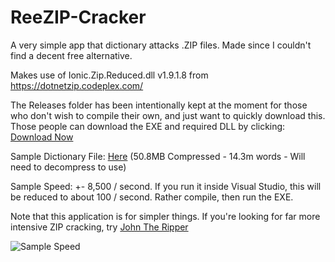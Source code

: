 # ReeZIP-Cracker

A very simple app that dictionary attacks .ZIP files. Made since I couldn't find a decent free alternative.

Makes use of Ionic.Zip.Reduced.dll v1.9.1.8 from https://dotnetzip.codeplex.com/

The Releases folder has been intentionally kept at the moment for those who don't wish to compile their own, and just want to quickly download this. Those people can download the EXE and required DLL by clicking: [Download Now](https://github.com/Reelix/ReeZIP-Cracker/raw/master/ReeZIP%20Cracker/bin/Release/ReeZIP%20Cracker.zip)

Sample Dictionary File: [Here](https://github.com/praetorian-inc/Hob0Rules/raw/master/wordlists/rockyou.txt.gz) (50.8MB Compressed - 14.3m words - Will need to decompress to use)

Sample Speed: +- 8,500 / second. If you run it inside Visual Studio, this will be reduced to about 100 / second. Rather compile, then run the EXE.

Note that this application is for simpler things. If you're looking for far more intensive ZIP cracking, try [John The Ripper](http://www.openwall.com/john/)

![Sample Speed](https://i.imgur.com/oTj1OWO.png)
